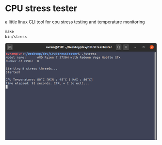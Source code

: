 # CPU stress tester
a little linux CLI tool for cpu stress testing and temperature monitoring

`make`  
`bin/stress`

<img src="img/ss.png" width="500px">
